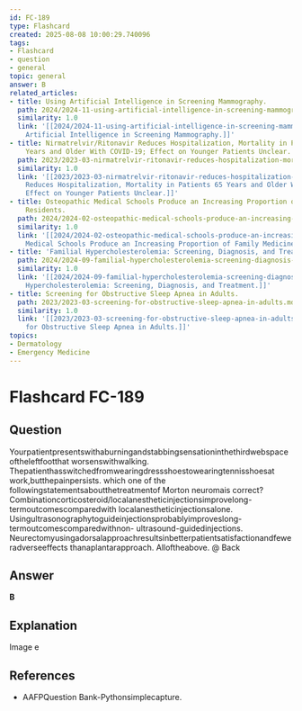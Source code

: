 ```yaml
---
id: FC-189
type: Flashcard
created: 2025-08-08 10:00:29.740096
tags:
- Flashcard
- question
- general
topic: general
answer: B
related_articles:
- title: Using Artificial Intelligence in Screening Mammography.
  path: 2024/2024-11-using-artificial-intelligence-in-screening-mammography.md
  similarity: 1.0
  link: '[[2024/2024-11-using-artificial-intelligence-in-screening-mammography|Using
    Artificial Intelligence in Screening Mammography.]]'
- title: Nirmatrelvir/Ritonavir Reduces Hospitalization, Mortality in Patients 65
    Years and Older With COVID-19; Effect on Younger Patients Unclear.
  path: 2023/2023-03-nirmatrelvir-ritonavir-reduces-hospitalization-mortality-in.md
  similarity: 1.0
  link: '[[2023/2023-03-nirmatrelvir-ritonavir-reduces-hospitalization-mortality-in|Nirmatrelvir/Ritonavir
    Reduces Hospitalization, Mortality in Patients 65 Years and Older With COVID-19;
    Effect on Younger Patients Unclear.]]'
- title: Osteopathic Medical Schools Produce an Increasing Proportion of Family Medicine
    Residents.
  path: 2024/2024-02-osteopathic-medical-schools-produce-an-increasing-proportion.md
  similarity: 1.0
  link: '[[2024/2024-02-osteopathic-medical-schools-produce-an-increasing-proportion|Osteopathic
    Medical Schools Produce an Increasing Proportion of Family Medicine Residents.]]'
- title: 'Familial Hypercholesterolemia: Screening, Diagnosis, and Treatment.'
  path: 2024/2024-09-familial-hypercholesterolemia-screening-diagnosis-and-treatm.md
  similarity: 1.0
  link: '[[2024/2024-09-familial-hypercholesterolemia-screening-diagnosis-and-treatm|Familial
    Hypercholesterolemia: Screening, Diagnosis, and Treatment.]]'
- title: Screening for Obstructive Sleep Apnea in Adults.
  path: 2023/2023-03-screening-for-obstructive-sleep-apnea-in-adults.md
  similarity: 1.0
  link: '[[2023/2023-03-screening-for-obstructive-sleep-apnea-in-adults|Screening
    for Obstructive Sleep Apnea in Adults.]]'
topics:
- Dermatology
- Emergency Medicine
---
```


# Flashcard FC-189

## Question

Yourpatientpresentswithaburningandstabbingsensationinthethirdwebspaceoftheleftfootthat worsenswithwalking. Thepatienthasswitchedfromwearingdressshoestowearingtennisshoesat work,butthepainpersists. which one of the followingstatementsaboutthetreatmentof Morton neuromais correct? Combinationcorticosteroid/localanestheticinjectionsimprovelong-termoutcomescomparedwith localanestheticinjectionsalone. Usingultrasonographytoguideinjectionsprobablyimproveslong-termoutcomescomparedwithnon- ultrasound-guidedinjections. Neurectomyusingadorsalapproachresultsinbetterpatientsatisfactionandfeweradverseeffects thanaplantarapproach. Alloftheabove. @ Back

## Answer

**B**

## Explanation

Image e

## References

- AAFPQuestion Bank-Pythonsimplecapture.

